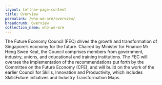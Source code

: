 ```yaml
---
layout: leftnav-page-content
title: Overview
permalink: /who-we-are/overview/
breadcrumb: Overview
collection_name: who-we-are
---
```


The Future Economy Council (FEC) drives the growth and transformation of Singapore’s economy for the future. Chaired by Minister for Finance Mr Heng Swee Keat, the Council comprises members from government, industry, unions, and educational and training institutions. The FEC will oversee the implementation of the recommendations put forth by the Committee on the Future Economy (CFE), and will build on the work of the earlier Council for Skills, Innovation and Productivity, which includes SkillsFuture initiatives and Industry Transformation Maps.